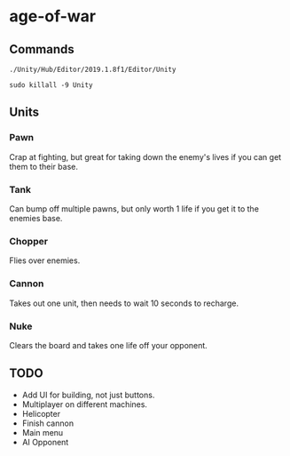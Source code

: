 # age-of-war

## Commands

`./Unity/Hub/Editor/2019.1.8f1/Editor/Unity`

`sudo killall -9 Unity`

## Units

### Pawn

Crap at fighting, but great for taking down the enemy's lives if you can get them to their base.

### Tank

Can bump off multiple pawns, but only worth 1 life if you get it to the enemies base.

### Chopper

Flies over enemies.

### Cannon

Takes out one unit, then needs to wait 10 seconds to recharge.

### Nuke

Clears the board and takes one life off your opponent.

## TODO

 - Add UI for building, not just buttons.
 - Multiplayer on different machines.
 - Helicopter
 - Finish cannon
 - Main menu
 - AI Opponent

